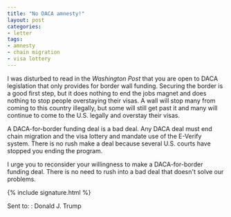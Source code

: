```yaml
---
title: "No DACA amnesty!"
layout: post
categories:
- letter
tags:
- amnesty
- chain migration
- visa lottery
---
```


I was disturbed to read in the *Washington Post* that you are open to DACA legislation that only provides for border wall funding. Securing the border is a good first step, but it does nothing to end the jobs magnet and does nothing to stop people overstaying their visas. A wall will stop many from coming to this country illegally, but some will still get past it and many will continue to come to the U.S. legally and overstay their visas.

A DACA-for-border funding deal is a bad deal. Any DACA deal must end chain migration and the visa lottery and mandate use of the E-Verify system. There is no rush make a deal because several U.S. courts have stopped you ending the program.

I urge you to reconsider your willingness to make a DACA-for-border funding deal. There is no need to rush into a bad deal that doesn't solve our problems.

{% include signature.html %}

Sent to:
: Donald J. Trump
